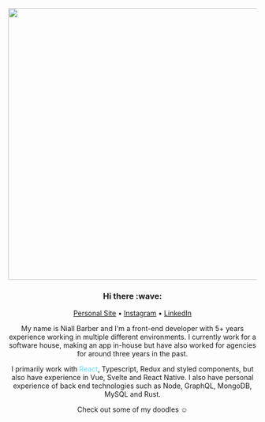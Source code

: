 <div align="center">
  <img src="https://res.cloudinary.com/doxyfmuxf/image/upload/v1630487290/niall/Screenshot_2021-09-01_at_10.07.01_gxnoue.png" width="550px"  />
<div>
  
<h3 align="center">Hi there :wave:</h3>

<p align="center">
  <a href="https://nialldbarber.com/" target="_blank">Personal Site</a> •
  <a href="https://www.instagram.com/nialldbarber/" target="_blank">Instagram</a> •
  <a href="https://www.linkedin.com/in/niall-barber/" target="_blank">LinkedIn</a>
</p>

My name is Niall Barber and I'm a front-end developer with 5+ years experience working in multiple different environments. I currently work for a software house, making an app in-house but have also worked for agencies for around three years in the past.

I primarily work with <span style="color:#61dafb">React</span>, Typescript, Redux and styled components, but also have experience in Vue, Svelte and React Native. I also have personal experience of back end technologies such as Node, GraphQL, MongoDB, MySQL and Rust. 

Check out some of my doodles :relaxed:
